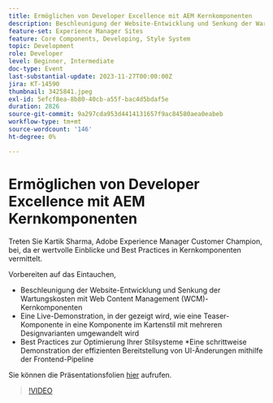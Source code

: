 ```yaml
---
title: Ermöglichen von Developer Excellence mit AEM Kernkomponenten
description: Beschleunigung der Website-Entwicklung und Senkung der Wartungskosten mit Web Content Management (WCM)-Kernkomponenten. Eine Live-Demonstration, in der gezeigt wird, wie eine Teaser-Komponente in eine Komponente im Kartenstil mit mehreren Designvarianten umgewandelt wird. Best Practices zur Optimierung Ihrer Stilsysteme. Eine schrittweise Demonstration der Bereitstellung der Benutzeroberfläche wird mithilfe der Frontend-Pipeline effizient geändert.
feature-set: Experience Manager Sites
feature: Core Components, Developing, Style System
topic: Development
role: Developer
level: Beginner, Intermediate
doc-type: Event
last-substantial-update: 2023-11-27T00:00:00Z
jira: KT-14590
thumbnail: 3425841.jpeg
exl-id: 5efcf8ea-8b80-40cb-a55f-bac4d5bdaf5e
duration: 2826
source-git-commit: 9a297cda953d4414131657f9ac84580aea0eabeb
workflow-type: tm+mt
source-wordcount: '146'
ht-degree: 0%

---
```


# Ermöglichen von Developer Excellence mit AEM Kernkomponenten

Treten Sie Kartik Sharma, Adobe Experience Manager Customer Champion, bei, da er wertvolle Einblicke und Best Practices in Kernkomponenten vermittelt.

Vorbereiten auf das Eintauchen,

* Beschleunigung der Website-Entwicklung und Senkung der Wartungskosten mit Web Content Management (WCM)-Kernkomponenten
* Eine Live-Demonstration, in der gezeigt wird, wie eine Teaser-Komponente in eine Komponente im Kartenstil mit mehreren Designvarianten umgewandelt wird
* Best Practices zur Optimierung Ihrer Stilsysteme
*Eine schrittweise Demonstration der effizienten Bereitstellung von UI-Änderungen mithilfe der Frontend-Pipeline

Sie können die Präsentationsfolien [hier](/help/learn-from-your-peers/assets/experience-manager/sept2023/aem-core-components.pdf) aufrufen.

>[!VIDEO](https://video.tv.adobe.com/v/3425841/?learn=on)
